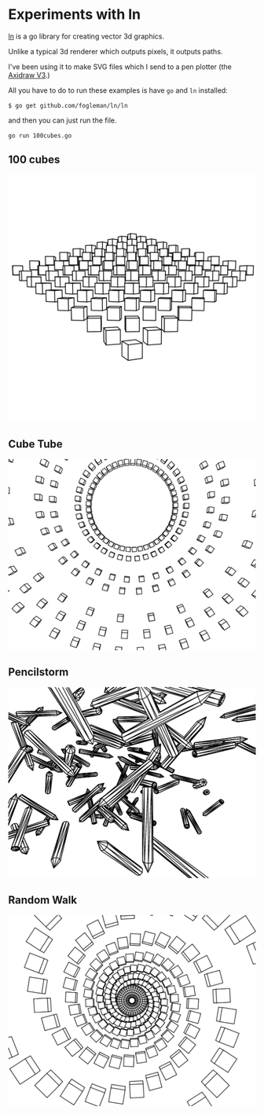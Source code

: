 # Experiments with ln

[ln](https://github.com/fogleman/ln) is a go library for creating vector 3d graphics.

Unlike a typical 3d renderer which outputs pixels, it outputs paths. 

I've been using it to make SVG files which I send to a pen plotter (the [Axidraw V3](https://axidraw.com).)

All you have to do to run these examples is have `go` and `ln` installed:

```
$ go get github.com/fogleman/ln/ln
```

and then you can just run the file.

```
go run 100cubes.go
```
## 100 cubes

![](100cubes.png?raw=true)

## Cube Tube

![](cubetube.png?raw=true)

## Pencilstorm

![](pencilstorm.png?raw=true)

## Random Walk

![](randomwalk.png?raw=true)


